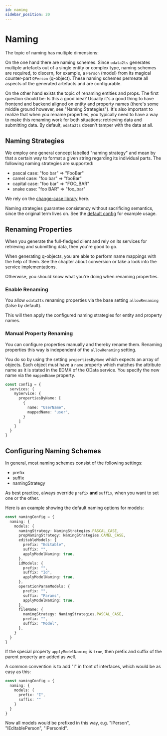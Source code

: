 ```yaml
---
id: naming
sidebar_position: 20
---
```


# Naming

The topic of naming has multiple dimensions:

On the one hand there are naming schemes. Since `odata2ts` generates multiple artefacts out of a
single entity or complex type, naming schemes are required, to discern, for example, a `Person` (model)
from its magical counter-part `QPerson` (q-object). These naming schemes permeate all aspects of the
generated artefacts and are configurable.

On the other hand exists the topic of renaming entities and props. The first question should be: Is this a good
idea? Usually it's a good thing to have frontend and backend aligned on entity and property names (there's some
middle ground however, see "Naming Strategies").
It's also important to realize that when you rename properties, you typically need to have a way to make this renaming
work for both situations: retrieving data and submitting data. By default, `odata2ts` doesn't tamper with the data
at all.

## Naming Strategies

We employ one general concept labelled "naming strategy" and mean by that a certain way to format
a given string regarding its individual parts. The following naming strategies are supported:

- pascal case: "foo bar" => "FooBar"
- camel case: "foo bar" => "fooBar"
- capital case: "foo bar" => "FOO_BAR"
- snake case: "foo BAR" => "foo_bar"

We rely on the [change-case library](https://www.npmjs.com/package/change-case) here.

Naming strategies guarantee consistency without sacrificing semantics, since the original term lives on.
See the [default config](./03-configuration.md#default-config) for example usage.

## Renaming Properties

When you generate the full-fledged client and rely on its services for retrieving and submitting
data, then you're good to go.

When generating q-objects, you are able to perform name mappings with the help of them.
See the chapter about conversion or take a look into the service implementations.

Otherwise, you should know what you're doing when renaming properties.

### Enable Renaming

You allow `odata2ts` renaming properties via the base setting `allowRenaming` (false by default).

This will then apply the configured naming strategies for entity and property names.

### Manual Property Renaming

You can configure properties manually and thereby rename them. Renaming properties this way is
independent of the `allowRenaming` setting.

You do so by using the setting `propertiesByName` which expects an array of objects.
Each object must have a `name` property which matches the attribute name as it is stated
in the EDMX of the OData service. You specify the new name via the `mappedName` property.

```ts
const config = {
  services: {
    myService: {
      propertiesByName: [
        {
          name: "UserName",
          mappedName: "user",
        }
      ]
    }
  }
}
```

## Configuring Naming Schemes

In general, most naming schemes consist of the following settings:

- prefix
- suffix
- namingStrategy

As best practice, always override `prefix` **and** `suffix`, when you want to set one or the other.

Here is an example showing the default naming options for models:

```ts
const namingConfig = {
  naming: {
    models: {
      namingStrategy: NamingStrategies.PASCAL_CASE,
      propNamingStrategy: NamingStrategies.CAMEL_CASE,
      editableModels: {
        prefix: "Editable",
        suffix: "",
        applyModelNaming: true,
      },
      idModels: {
        prefix: "",
        suffix: "Id",
        applyModelNaming: true,
      },
      operationParamModels: {
        prefix: "",
        suffix: "Params",
        applyModelNaming: true,
      },
      fileName: {
        namingStrategy: NamingStrategies.PASCAL_CASE,
        prefix: "",
        suffix: "Model",
      },
    }
  }
}
```

If the special property `applyModelNaming` is `true`, then prefix and suffix of the parent property
are added as well.

A common convention is to add "I" in front of interfaces, which would be as easy as this:

```ts
const namingConfig = {
  naming: {
    models: {
      prefix: "I",
      suffix: ""
    }
  }
}
```

Now all models would be prefixed in this way, e.g. "IPerson", "IEditablePerson", "IPersonId".
